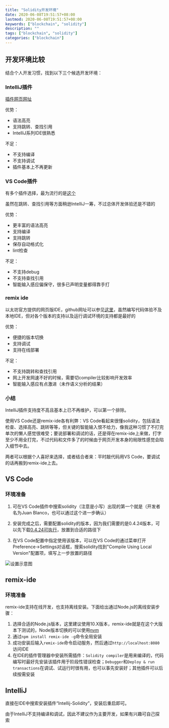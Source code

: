 ```yaml
---
title: "Solidity开发环境"
date: 2020-06-08T19:51:57+08:00
lastmod: 2020-06-08T19:51:57+08:00
keywords: ["blockchain", "solidity"]
description: ""
tags: ["blockchain", "solidity"]
categories: ["blockchain"]
---
```


## 开发环境比较

结合个人开发习惯，找到以下三个候选开发环境：

### IntelliJ插件

[插件网页网址](https://plugins.jetbrains.com/plugin/9475-intellij-solidity)

优势：

- 语法高亮
- 支持跳转、查找引用
- IntelliJ系列IDE很熟悉

不足：

- 不支持编译
- 不支持调试
- 插件基本上不再更新

### VS Code插件

有多个插件选择，最为流行的是[这个](https://github.com/juanfranblanco/vscode-solidity)

虽然在跳转、查找引用等方面稍逊IntelliJ一筹，不过总体开发体验还是不错的

优势：

- 更丰富的语法高亮
- 支持编译
- 支持跳转
- 保存自动格式化
- lint检查

不足：

- 不支持debug
- 不支持查找引用
- 智能输入感应偏保守，很多已声明变量都得靠手打

### remix ide

以太坊官方提供的网页版IDE，github网址可以参见[这里](https://github.com/ethereum/remix-ide)，虽然编写代码体验不及本地IDE，但对各个版本的支持以及运行调试环境的支持都是最好的

优势：

- 便捷的版本切换
- 支持调试
- 支持在线部署

不足：

- 不支持跳转和查找引用
- 网上开发网速不好的时候，需要切compiler比较影响开发效率
- 智能输入感应有点激进（未作语义分析的结果）

### 小结

IntelliJ插件支持度不高且基本上已不再维护，可以第一个排除。

使用VS Code还是remix-ide各有利弊：VS Code看起来很懂solidity，包括语法检查、选择高亮、跳转等等，但关键的智能输入恨不给力，像我这种习惯了不打完单次的懒人感觉很难受；要说部署和调试的话，还是得在remix-ide上来做，打字至少不用全打完，不过代码和文件多了的时候由于网页开发本身的局限性感觉会陷入细节中去。

两者可以根据个人喜好来选择，或者结合者来：平时敲代码用VS Code，要调试的话再搬到remix-ide上去。

## VS Code

### 环境准备

1. 可在VS Code插件中搜索solidity（注意是小写）出现的第一个就是（开发者名为Juan Blanco，也可以通过这个进一步确认）

2. 安装完成之后，需要配置solidity的版本，因为我们需要的是0.4.24版本，可以先下载[0.4.24可执行](https://github.com/ethereum/solc-bin/blob/gh-pages/bin/soljson-v0.4.24%2Bcommit.e67f0147.js)，放置到合适的路径下
3. 在VS Code配置中指定使用该版本，可以在VS Code的通过菜单打开Preference->Settings对话框，搜索solidity找到"Compile Using Local Version"配置项，填写上一步放置的路径

![设置示意图](/images/2020/solidity-ides/settings.jpg)

## remix-ide

### 环境准备

remix-ide支持在线开发，也支持离线安装。下面给出通过Node.js的离线安装步骤：

1. 选择合适的Node.js版本，这里建议使用10.X版本，remix-ide就是在这个大版本下测试的，Node版本切换的可以使用[nvm](https://github.com/nvm-sh/nvm)
2. 通过`npm install remix-ide -g`命令全局安装
3. 成功安装后输入`remix-ide`命令启动服务，然后通过`http://localhost:8080`访问IDE
4. 在IDE的插件管理器中安装所需插件：`Solidity compiler`是用来编译的，代码编写时最好先安装该插件用于阶段性错误检查；`Debugger`和`Deploy & run transactions`在调试、试运行时很有用，也可以事先安装好；其他插件可以后续按需安装

## IntelliJ

直接在IDE中搜索安装插件“Intellij-Solidity”，安装后重启即可。

由于IntelliJ不支持编译和调试，因此不建议作为主要开发，如果有兴趣可自己探索